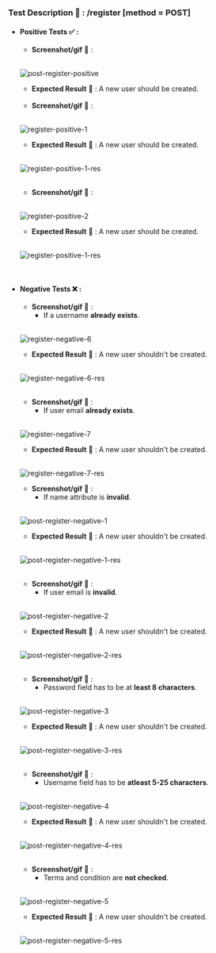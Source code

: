   
### Test Description 📜 :   /register [method = POST] 

- #### Positive Tests ✅ : 

    - **Screenshot/gif** 📸 :
    <br>

    ![post-register-positive](https://user-images.githubusercontent.com/56113566/120222706-01edad00-c25e-11eb-96b0-d0a6d62534e8.gif)

    - **Expected Result** 📝 : A new user should be created.

    <br> 

    - **Screenshot/gif** 📸 :

    <br> 

    ![register-positive-1](https://user-images.githubusercontent.com/56113566/120224846-d7055800-c261-11eb-8989-2d8da8de84c1.png)

    - **Expected Result** 📝 : A new user should be created.
    <br>

    ![register-positive-1-res](https://user-images.githubusercontent.com/56113566/120224850-d8cf1b80-c261-11eb-8801-59f7fa4a3fa5.png)
    
    <br> 

    - **Screenshot/gif** 📸 :
    <br> 

    ![register-positive-2](https://user-images.githubusercontent.com/56113566/120225485-f8b30f00-c262-11eb-85d6-4805e2620372.png)

    - **Expected Result** 📝 : A new user should be created.
    <br>

    ![register-positive-1-res](https://user-images.githubusercontent.com/56113566/120224850-d8cf1b80-c261-11eb-8801-59f7fa4a3fa5.png)

    <br>

- #### Negative Tests ❌ : 


    - **Screenshot/gif** 📸 :
        - If a username **already exists**.
    <br>

    ![register-negative-6](https://user-images.githubusercontent.com/56113566/120224858-dc62a280-c261-11eb-84dd-7d1014b43b7e.png)

    - **Expected Result** 📝 : A new user shouldn't be created.
    <br>

    ![register-negative-6-res](https://user-images.githubusercontent.com/56113566/120224864-de2c6600-c261-11eb-8e7b-391be3281f6d.png)

    <br>

    - **Screenshot/gif** 📸 :
        - If user email **already exists**.
    <br>

    ![register-negative-7](https://user-images.githubusercontent.com/56113566/120224867-df5d9300-c261-11eb-900c-b8ef91aa3ae4.png)

    - **Expected Result** 📝 : A new user shouldn't be created.
    
    <br>

    ![register-negative-7-res](https://user-images.githubusercontent.com/56113566/120224876-e4224700-c261-11eb-8c6c-792e1e51289f.png)



    - **Screenshot/gif** 📸 :
        - If name attribute is **invalid**.
    <br>
    
    ![post-register-negative-1](https://user-images.githubusercontent.com/56113566/120222960-6f014280-c25e-11eb-8aa8-691fec8c8e8b.png)

    - **Expected Result** 📝 : A new user shouldn't be created.
    
    <br>

    ![post-register-negative-1-res](https://user-images.githubusercontent.com/56113566/120222966-745e8d00-c25e-11eb-99ec-5054111a0957.png)

    <br>

    - **Screenshot/gif** 📸 :
        - If user email is **invalid**.
    <br>
    
    ![post-register-negative-2](https://user-images.githubusercontent.com/56113566/120222980-79bbd780-c25e-11eb-9345-6e588e518cdf.png)
  
    - **Expected Result** 📝 : A new user shouldn't be created.
    <br>
    
    ![post-register-negative-2-res](https://user-images.githubusercontent.com/56113566/120222985-7aed0480-c25e-11eb-8156-e71a64c1ed92.png)

    <br>

    - **Screenshot/gif** 📸 :
        - Password field has to be at **least 8 characters**. 
    <br>

    ![post-register-negative-3](https://user-images.githubusercontent.com/56113566/120222996-804a4f00-c25e-11eb-910e-b93e97b44b45.png)

    - **Expected Result** 📝 : A new user shouldn't be created.
    <br>

    ![post-register-negative-3-res](https://user-images.githubusercontent.com/56113566/120222998-817b7c00-c25e-11eb-9d50-daded22e17ba.png)

    <br>

    - **Screenshot/gif** 📸 :
        - Username field has to be **atleast 5-25 characters**.
    <br>

    ![post-register-negative-4](https://user-images.githubusercontent.com/56113566/120223004-84766c80-c25e-11eb-8b3d-478c32473f1b.png)

    - **Expected Result** 📝 : A new user shouldn't be created.
    <br>

    ![post-register-negative-4-res](https://user-images.githubusercontent.com/56113566/120223012-86d8c680-c25e-11eb-9e11-381ca4d3b4f0.png)

    <br>

    - **Screenshot/gif** 📸 :
        - Terms and condition are **not checked**.
    <br>

    ![post-register-negative-5](https://user-images.githubusercontent.com/56113566/120223026-8b9d7a80-c25e-11eb-87b3-cf8b85ee742e.png)

    - **Expected Result** 📝 : A new user shouldn't be created.

    <br>

    ![post-register-negative-5-res](https://user-images.githubusercontent.com/56113566/120223043-91935b80-c25e-11eb-97be-fab631b367b7.png)
